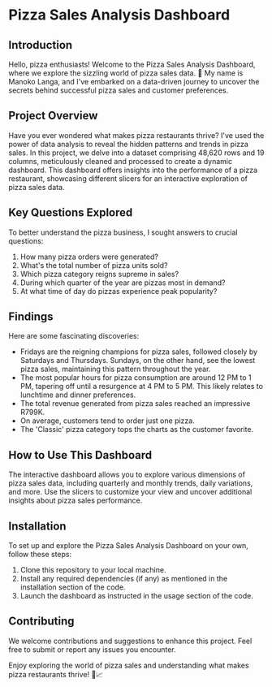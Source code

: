 
# Pizza Sales Analysis Dashboard

## Introduction

Hello, pizza enthusiasts! Welcome to the Pizza Sales Analysis Dashboard, where we explore the sizzling world of pizza sales data. 🍕 My name is Manoko Langa, and I've embarked on a data-driven journey to uncover the secrets behind successful pizza sales and customer preferences.

## Project Overview

Have you ever wondered what makes pizza restaurants thrive? I've used the power of data analysis to reveal the hidden patterns and trends in pizza sales. In this project, we delve into a dataset comprising 48,620 rows and 19 columns, meticulously cleaned and processed to create a dynamic dashboard. This dashboard offers insights into the performance of a pizza restaurant, showcasing different slicers for an interactive exploration of pizza sales data.

## Key Questions Explored

To better understand the pizza business, I sought answers to crucial questions:

1. How many pizza orders were generated?
2. What's the total number of pizza units sold?
3. Which pizza category reigns supreme in sales?
4. During which quarter of the year are pizzas most in demand?
5. At what time of day do pizzas experience peak popularity?

## Findings

Here are some fascinating discoveries:

- Fridays are the reigning champions for pizza sales, followed closely by Saturdays and Thursdays. Sundays, on the other hand, see the lowest pizza sales, maintaining this pattern throughout the year.
- The most popular hours for pizza consumption are around 12 PM to 1 PM, tapering off until a resurgence at 4 PM to 5 PM. This likely relates to lunchtime and dinner preferences.
- The total revenue generated from pizza sales reached an impressive R799K.
- On average, customers tend to order just one pizza.
- The 'Classic' pizza category tops the charts as the customer favorite.

## How to Use This Dashboard

The interactive dashboard allows you to explore various dimensions of pizza sales data, including quarterly and monthly trends, daily variations, and more. Use the slicers to customize your view and uncover additional insights about pizza sales performance.

## Installation

To set up and explore the Pizza Sales Analysis Dashboard on your own, follow these steps:

1. Clone this repository to your local machine.
2. Install any required dependencies (if any) as mentioned in the installation section of the code.
3. Launch the dashboard as instructed in the usage section of the code.

## Contributing

We welcome contributions and suggestions to enhance this project. Feel free to submit or report any issues you encounter.


Enjoy exploring the world of pizza sales and understanding what makes pizza restaurants thrive! 🍕📈
